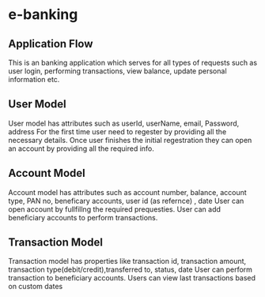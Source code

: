 # e-banking


## Application Flow
 This is an banking application which serves for all types of requests such as  user login, performing transactions, view balance, update personal information etc.

##   User Model
 User model has attributes such as userId, userName, email, Password, address 
 For the first time user need to regester by providing all the necessary details.
Once user finishes the initial regestration they can open an account by providing all the required info.

##  Account Model
Account model has attributes such as account number, balance, account type, PAN no, beneficary accounts, user id (as refernce) , date
 User can open account by fullfillng the required prequesties.
 User can add beneficiary accounts to perform transactions.

## Transaction Model
 Transaction model has properties like transaction id, transaction amount, transaction type(debit/credit),transferred to, status, date
 User can perform transaction to beneficiary accounts.
 Users can view last transactions based on custom dates








